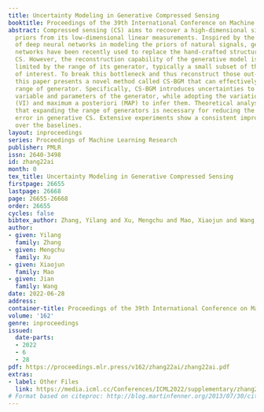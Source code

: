 ```yaml
---
title: Uncertainty Modeling in Generative Compressed Sensing
booktitle: Proceedings of the 39th International Conference on Machine Learning
abstract: Compressed sensing (CS) aims to recover a high-dimensional signal with structural
  priors from its low-dimensional linear measurements. Inspired by the huge success
  of deep neural networks in modeling the priors of natural signals, generative neural
  networks have been recently used to replace the hand-crafted structural priors in
  CS. However, the reconstruction capability of the generative model is fundamentally
  limited by the range of its generator, typically a small subset of the signal space
  of interest. To break this bottleneck and thus reconstruct those out-of-range signals,
  this paper presents a novel method called CS-BGM that can effectively expands the
  range of generator. Specifically, CS-BGM introduces uncertainties to the latent
  variable and parameters of the generator, while adopting the variational inference
  (VI) and maximum a posteriori (MAP) to infer them. Theoretical analysis demonstrates
  that expanding the range of generators is necessary for reducing the reconstruction
  error in generative CS. Extensive experiments show a consistent improvement of CS-BGM
  over the baselines.
layout: inproceedings
series: Proceedings of Machine Learning Research
publisher: PMLR
issn: 2640-3498
id: zhang22ai
month: 0
tex_title: Uncertainty Modeling in Generative Compressed Sensing
firstpage: 26655
lastpage: 26668
page: 26655-26668
order: 26655
cycles: false
bibtex_author: Zhang, Yilang and Xu, Mengchu and Mao, Xiaojun and Wang, Jian
author:
- given: Yilang
  family: Zhang
- given: Mengchu
  family: Xu
- given: Xiaojun
  family: Mao
- given: Jian
  family: Wang
date: 2022-06-28
address:
container-title: Proceedings of the 39th International Conference on Machine Learning
volume: '162'
genre: inproceedings
issued:
  date-parts:
  - 2022
  - 6
  - 28
pdf: https://proceedings.mlr.press/v162/zhang22ai/zhang22ai.pdf
extras:
- label: Other Files
  link: https://media.icml.cc/Conferences/ICML2022/supplementary/zhang22ai-supp.zip
# Format based on citeproc: http://blog.martinfenner.org/2013/07/30/citeproc-yaml-for-bibliographies/
---
```

